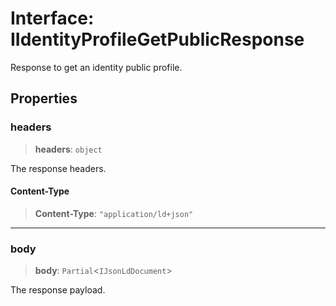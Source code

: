# Interface: IIdentityProfileGetPublicResponse

Response to get an identity public profile.

## Properties

### headers

> **headers**: `object`

The response headers.

#### Content-Type

> **Content-Type**: `"application/ld+json"`

***

### body

> **body**: `Partial`\<`IJsonLdDocument`\>

The response payload.
